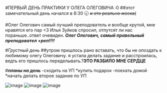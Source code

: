 #ПЕРВЫЙ ДЕНЬ ПРАКТИКИ У ОЛЕГА ОЛЕГОВИЧА :0
##этот замечательный день начался в 
    8:30 🕣 ~~и это реально жеска(~~


#Олег Олегович самый лучший преподователь и вообще крутой, мне нравятся его пар <3
Илья Зуйков спросил, отпутсят ли нас пораньше..ответ очевиден. ***Олег Олегович, самый правельный преподовател +реп!!!!***


#*Грустный день*
##утром пришлось рано вставать, что бы не опоздать к любимому олегу Олеговичу.
я устала делать задание и расстроилась, ведть его пришлось переделывать.?**ЭТО РАЗБИЛО МНЕ СЕРДЦЕ**

#***планы на день***
-сходить на УП 
*купить подарок 
-поехать домой  
*начать делать второе задание по УП 


![image](https://github.com/user-attachments/assets/b7de69b7-f1c7-4a91-8a1d-1acc5098b7bd)
![image](https://github.com/user-attachments/assets/b688bc40-f59f-4da6-bc84-e5aafea778b2)
![image](https://github.com/user-attachments/assets/3b7adf88-00f7-4e05-9fec-74e177994b9e)

